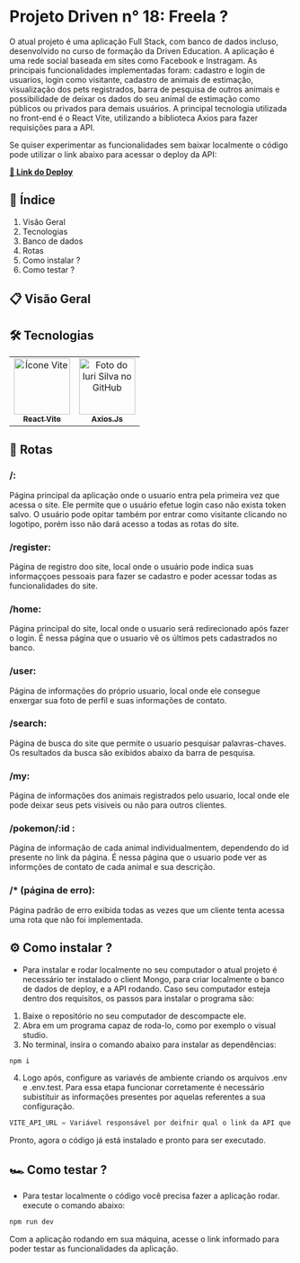 # Projeto Driven n° 18: Freela ?

  O atual projeto é uma aplicação Full Stack, com banco de dados incluso, desenvolvido no curso de formação da Driven Education. A aplicação é uma rede social baseada em sites como Facebook e Instragam. As principais funcionalidades implementadas foram: cadastro e login de usuarios, login como visitante, cadastro de animais de estimação, visualização dos pets registrados, barra de pesquisa de outros animais e possibilidade de deixar os dados do seu animal de estimação como públicos ou privados para demais usuários. A principal tecnologia utilizada no front-end é o  React Vite, utilizando a biblioteca Axios para fazer requisições para a API.
  
  Se quiser experimentar as funcionalidades sem baixar localmente o código pode utilizar o link abaixo para acessar o deploy da API: 
  
  **[🚀 Link do Deploy](https://projeto18-freela-front-lilac.vercel.app/)**


## 📖 Índice
1. Visão Geral
2. Tecnologias
3. Banco de dados
4. Rotas
5. Como instalar ?
6. Como testar ?

## 📋 Visão Geral 


## 🛠️ Tecnologias
<table>
  <tr>
    <td align="center">
      <a href="[https://www.typescriptlang.org/docs/handbook/typescript-in-5-minutes.html](https://pt.vitejs.dev/guide/)">
        <img src="https://res.cloudinary.com/practicaldev/image/fetch/s--bsGEKH1C--/c_imagga_scale,f_auto,fl_progressive,h_1080,q_auto,w_1080/https://dev-to-uploads.s3.amazonaws.com/uploads/articles/cm21q6iefpnmz3railfs.png" width="100px;" alt="Ícone Vite"/><br>
        <sub>
          <b>React Vite</b>
        </sub>
      </a>
    </td>
    <td align="center">
      <a href="[https://nodejs.org/en/about](https://axios-http.com/docs/intro)">
        <img src="https://user-images.githubusercontent.com/8939680/57233882-20344080-6fe5-11e9-9086-d20a955bed59.png" width="100px;" alt="Foto do Iuri Silva no GitHub"/><br>
        <sub>
          <b>Axios.Js</b>
        </sub>
      </a>
    </td>
  </tr>
</table>
   
## 🚏 Rotas

### /:
  Página principal da aplicação onde o usuario entra pela primeira vez que acessa o site. Ele permite que o usuário efetue login caso não exista token salvo. O usuário pode opitar também por entrar como visitante clicando no logotipo, porém isso não dará acesso a todas as rotas do site.

### /register:
  Página de registro doo site, local onde o usuário pode indica suas informaççoes pessoais para fazer se cadastro e poder acessar todas as funcionalidades do site.

### /home:
  Página principal do site, local onde o usuario será redirecionado após fazer o login. É nessa página que o usuario vê os últimos pets cadastrados no banco.

### /user:
  Página de informações do próprio usuario, local onde ele consegue enxergar sua foto de perfil e suas informações de contato.

### /search:
  Página de busca do site que permite o usuario pesquisar palavras-chaves. Os resultados da busca são exibidos abaixo da barra de pesquisa.
  
### /my:
  Página de informações dos animais registrados pelo usuario, local onde ele pode deixar seus pets visiveis ou não para outros clientes.

### /pokemon/:id :
  Página de informação de cada animal individualmentem, dependendo do id presente no link da página. É nessa página que o usuario pode ver as informções de contato de cada animal e sua descrição.

### /* (página de erro):
  Página padrão de erro exibida todas as vezes que um cliente tenta acessa uma rota que não foi implementada.
   
## ⚙️ Como instalar ?

- Para instalar e rodar localmente no seu computador o atual projeto é necessário ter instalado o client Mongo, para criar localmente o banco de dados de deploy, e a API rodando. Caso seu computador esteja dentro dos requisitos, os passos para instalar o programa são:

1. Baixe o repositório no seu computador de descompacte ele.
2. Abra em um programa capaz de roda-lo, como por exemplo o visual studio.
3. No terminal, insira o comando abaixo para instalar as dependências:
```javascript
npm i
```
4. Logo após, configure as variavés de ambiente criando os arquivos .env e .env.test. Para essa etapa funcionar corretamente é necessário subistituir as informações presentes por aquelas referentes a sua configuração.
```javascript
VITE_API_URL = Variável responsável por deifnir qual o link da API que o site irá acessa quando for buscar informações.
```
Pronto, agora o código já está instalado e pronto para ser executado.

## 🏎 Como testar ?

- Para testar localmente o código você precisa fazer a aplicação rodar. execute o comando abaixo:
```javascript
npm run dev
```

Com a aplicação rodando em sua máquina, acesse o link informado para poder testar as funcionalidades da aplicação.
